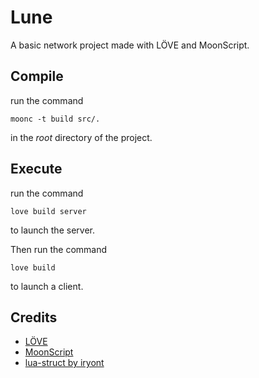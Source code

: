 # Lune

A basic network project made with LÖVE and MoonScript.

## Compile

run the command
```
moonc -t build src/.
```
in the *root* directory of the project.

## Execute

run the command
```
love build server
```
to launch the server.

Then run the command
```
love build
```
to launch a client.

## Credits
* [LÖVE](https://love2d.org/)
* [MoonScript](http://moonscript.org/)
* [lua-struct by iryont](https://github.com/iryont/lua-struct)